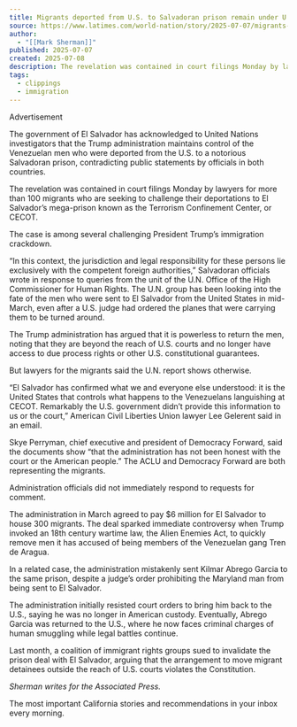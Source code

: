 ```yaml
---
title: Migrants deported from U.S. to Salvadoran prison remain under U.S. control, Salvadoran officials tell U.N.
source: https://www.latimes.com/world-nation/story/2025-07-07/migrants-deported-from-us-to-salvadoran-prison-remain-under-us-control-salvadoran-officials-tell-un
author:
  - "[[Mark Sherman]]"
published: 2025-07-07
created: 2025-07-08
description: The revelation was contained in court filings Monday by lawyers for more than 100 migrants who are seeking to challenge their deportations to El Salvador's mega-prison known as the Terrorism Confinement Center, or CECOT.
tags:
  - clippings
  - immigration
---
```

Advertisement

The government of El Salvador has acknowledged to United Nations investigators that the Trump administration maintains control of the Venezuelan men who were deported from the U.S. to a notorious Salvadoran prison, contradicting public statements by officials in both countries.

The revelation was contained in court filings Monday by lawyers for more than 100 migrants who are seeking to challenge their deportations to El Salvador’s mega-prison known as the Terrorism Confinement Center, or CECOT.

The case is among several challenging President Trump’s immigration crackdown.

“In this context, the jurisdiction and legal responsibility for these persons lie exclusively with the competent foreign authorities,” Salvadoran officials wrote in response to queries from the unit of the U.N. Office of the High Commissioner for Human Rights. The U.N. group has been looking into the fate of the men who were sent to El Salvador from the United States in mid-March, even after a U.S. judge had ordered the planes that were carrying them to be turned around.

The Trump administration has argued that it is powerless to return the men, noting that they are beyond the reach of U.S. courts and no longer have access to due process rights or other U.S. constitutional guarantees.

But lawyers for the migrants said the U.N. report shows otherwise.

“El Salvador has confirmed what we and everyone else understood: it is the United States that controls what happens to the Venezuelans languishing at CECOT. Remarkably the U.S. government didn’t provide this information to us or the court,” American Civil Liberties Union lawyer Lee Gelerent said in an email.

Skye Perryman, chief executive and president of Democracy Forward, said the documents show “that the administration has not been honest with the court or the American people.” The ACLU and Democracy Forward are both representing the migrants.

Administration officials did not immediately respond to requests for comment.

The administration in March agreed to pay $6 million for El Salvador to house 300 migrants. The deal sparked immediate controversy when Trump invoked an 18th century wartime law, the Alien Enemies Act, to quickly remove men it has accused of being members of the Venezuelan gang Tren de Aragua.

In a related case, the administration mistakenly sent Kilmar Abrego Garcia to the same prison, despite a judge’s order prohibiting the Maryland man from being sent to El Salvador.

The administration initially resisted court orders to bring him back to the U.S., saying he was no longer in American custody. Eventually, Abrego Garcia was returned to the U.S., where he now faces criminal charges of human smuggling while legal battles continue.

Last month, a coalition of immigrant rights groups sued to invalidate the prison deal with El Salvador, arguing that the arrangement to move migrant detainees outside the reach of U.S. courts violates the Constitution.

*Sherman writes for the Associated Press.*

The most important California stories and recommendations in your inbox every morning.
